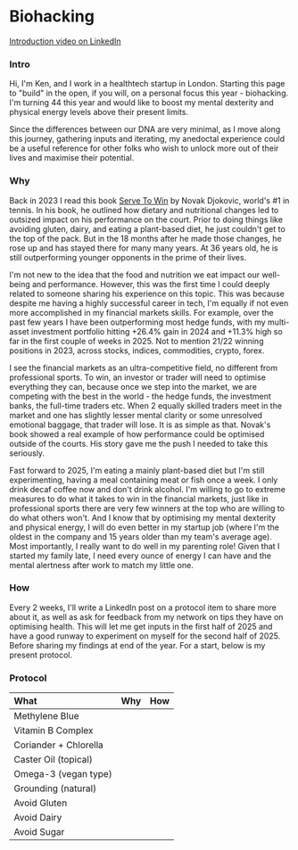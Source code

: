 # Biohacking
[Introduction video on LinkedIn](https://www.linkedin.com/posts/kensoh_hi-guys-im-turning-44-soon-and-i-think-activity-7286335586817179649-U2US)

### Intro
Hi, I'm Ken, and I work in a healthtech startup in London. Starting this page to "build" in the open, if you will, on a personal focus this year - biohacking. I'm turning 44 this year and would like to boost my mental dexterity and physical energy levels above their present limits.

Since the differences between our DNA are very minimal, as I move along this journey, gathering inputs and iterating, my anedoctal experience could be a useful reference for other folks who wish to unlock more out of their lives and maximise their potential.

### Why
Back in 2023 I read this book [Serve To Win](https://www.amazon.co.uk/Serve-Win-Gluten-free-Physical-Excellence/dp/0552170534) by Novak Djokovic, world's #1 in tennis. In his book, he outlined how dietary and nutritional changes led to outsized impact on his performance on the court. Prior to doing things like avoiding gluten, dairy, and eating a plant-based diet, he just couldn't get to the top of the pack. But in the 18 months after he made those changes, he rose up and has stayed there for many many years. At 36 years old, he is still outperforming younger opponents in the prime of their lives.

I'm not new to the idea that the food and nutrition we eat impact our well-being and performance. However, this was the first time I could deeply related to someone sharing his experience on this topic. This was because despite me having a highly successful career in tech, I'm equally if not even more accomplished in my financial markets skills. For example, over the past few years I have been outperforming most hedge funds, with my multi-asset investment portfolio hitting +26.4% gain in 2024 and +11.3% high so far in the first couple of weeks in 2025. Not to mention 21/22 winning positions in 2023, across stocks, indices, commodities, crypto, forex.

I see the financial markets as an ultra-competitive field, no different from professional sports. To win, an investor or trader will need to optimise everything they can, because once we step into the market, we are competing with the best in the world - the hedge funds, the investment banks, the full-time traders etc. When 2 equally skilled traders meet in the market and one has slightly lesser mental clarity or some unresolved emotional baggage, that trader will lose. It is as simple as that. Novak's book showed a real example of how performance could be optimised outside of the courts. His story gave me the push I needed to take this seriously.

Fast forward to 2025, I'm eating a mainly plant-based diet but I'm still experimenting, having a meal containing meat or fish once a week. I only drink decaf coffee now and don't drink alcohol. I'm willing to go to extreme measures to do what it takes to win in the financial markets, just like in professional sports there are very few winners at the top who are willing to do what others won't. And I know that by optimising my mental dexterity and physical energy, I will do even better in my startup job (where I'm the oldest in the company and 15 years older than my team's average age). Most importantly, I really want to do well in my parenting role! Given that I started my family late, I need every ounce of energy I can have and the mental alertness after work to match my little one.

### How
Every 2 weeks, I'll write a LinkedIn post on a protocol item to share more about it, as well as ask for feedback from my network on tips they have on optimising health. This will let me get inputs in the first half of 2025 and have a good runway to experiment on myself for the second half of 2025. Before sharing my findings at end of the year. For a start, below is my present protocol.

### Protocol
What|Why|How
:--|:---|:--
Methylene Blue||
Vitamin B Complex||
Coriander + Chlorella||
Caster Oil (topical)||
Omega-3 (vegan type)||
Grounding (natural)||
Avoid Gluten||
Avoid Dairy||
Avoid Sugar||
